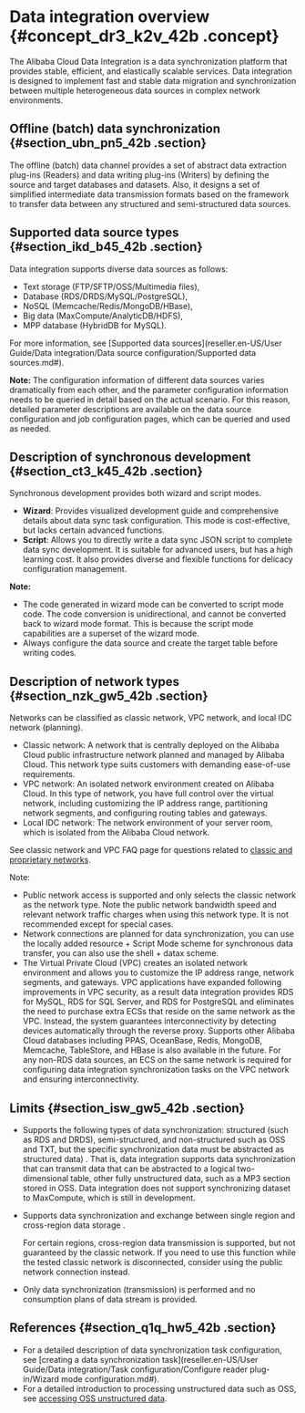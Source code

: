 # Data integration overview {#concept_dr3_k2v_42b .concept}

The Alibaba Cloud Data Integration is a data synchronization platform that provides stable, efficient, and elastically scalable services. Data integration is designed to implement fast and stable data migration and synchronization between multiple heterogeneous data sources in complex network environments.

## Offline \(batch\) data synchronization {#section_ubn_pn5_42b .section}

The offline \(batch\) data channel provides a set of abstract data extraction plug-ins \(Readers\) and data writing plug-ins \(Writers\) by defining the source and target databases and datasets. Also, it designs a set of simplified intermediate data transmission formats based on the framework to transfer data between any structured and semi-structured data sources.

## Supported data source types {#section_ikd_b45_42b .section}

Data integration supports diverse data sources as follows:

-   Text storage \(FTP/SFTP/OSS/Multimedia files\),
-   Database \(RDS/DRDS/MySQL/PostgreSQL\),
-   NoSQL \(Memcache/Redis/MongoDB/HBase\),
-   Big data \(MaxCompute/AnalyticDB/HDFS\),
-   MPP database \(HybridDB for MySQL\).

For more information, see [Supported data sources](reseller.en-US/User Guide/Data integration/Data source configuration/Supported data sources.md#).

**Note:** The configuration information of different data sources varies dramatically from each other, and the parameter configuration information needs to be queried in detail based on the actual scenario. For this reason, detailed parameter descriptions are available on the data source configuration and job configuration pages, which can be queried and used as needed.

## Description of synchronous development {#section_ct3_k45_42b .section}

Synchronous development provides both wizard and script modes.

-   **Wizard**: Provides visualized development guide and comprehensive details about data sync task configuration. This mode is cost-effective, but lacks certain advanced functions.
-   **Script**: Allows you to directly write a data sync JSON script to complete data sync development. It is suitable for advanced users, but has a high learning cost. It also provides diverse and flexible functions for delicacy configuration management.

**Note:** 

-   The code generated in wizard mode can be converted to script mode code. The code conversion is unidirectional, and cannot be converted back to wizard mode format. This is because the script mode capabilities are a superset of the wizard mode.
-   Always configure the data source and create the target table before writing codes.

## Description of network types {#section_nzk_gw5_42b .section}

Networks can be classified as classic network, VPC network, and local IDC network \(planning\).

-   Classic network: A network that is centrally deployed on the Alibaba Cloud public infrastructure network planned and managed by Alibaba Cloud. This network type suits customers with demanding ease-of-use requirements.
-   VPC network: An isolated network environment created on Alibaba Cloud. In this type of network, you have full control over the virtual network, including customizing the IP address range, partitioning network segments, and configuring routing tables and gateways.
-   Local IDC network: The network environment of your server room, which is isolated from the Alibaba Cloud network.

See classic network and VPC FAQ page for questions related to [classic and proprietary networks](https://www.alibabacloud.com/help/doc-detail/54489.htm).

Note:

-   Public network access is supported and only selects the classic network as the network type. Note the public network bandwidth speed and relevant network traffic charges when using this network type. It is not recommended except for special cases.
-   Network connections are planned for data synchronization, you can use the locally added resource + Script Mode scheme for synchronous data transfer, you can also use the shell + datax scheme.
-   The Virtual Private Cloud \(VPC\) creates an isolated network environment and allows you to customize the IP address range, network segments, and gateways. VPC applications have expanded following improvements in VPC security, as a result data integration provides RDS for MySQL, RDS for SQL Server, and RDS for PostgreSQL and eliminates the need to purchase extra ECSs that reside on the same network as the VPC. Instead, the system guarantees interconnectivity by detecting devices automatically through the reverse proxy. Supports other Alibaba Cloud databases including PPAS, OceanBase, Redis, MongoDB, Memcache, TableStore, and HBase is also available in the future. For any non-RDS data sources, an ECS on the same network is required for configuring data integration synchronization tasks on the VPC network and ensuring interconnectivity.

## Limits {#section_isw_gw5_42b .section}

-   Supports the following types of data synchronization: structured \(such as RDS and DRDS\), semi-structured, and non-structured such as OSS and TXT, but the specific synchronization data must be abstracted as structured data\) . That is, data integration supports data synchronization that can transmit data that can be abstracted to a logical two-dimensional table, other fully unstructured data, such as a MP3 section stored in OSS. Data integration does not support synchronizing dataset to MaxCompute, which is still in development.
-   Supports data synchronization and exchange between single region and cross-region data storage .

    For certain regions, cross-region data transmission is supported, but not guaranteed by the classic network. If you need to use this function while the tested classic network is disconnected, consider using the public network connection instead.

-   Only data synchronization \(transmission\) is performed and no consumption plans of data stream is provided.

## References {#section_q1q_hw5_42b .section}

-   For a detailed description of data synchronization task configuration, see [creating a data synchronization task](reseller.en-US/User Guide/Data integration/Task configuration/Configure reader plug-in/Wizard mode configuration.md#).
-   For a detailed introduction to processing unstructured data such as OSS, see [accessing OSS unstructured data](https://www.alibabacloud.com/help/doc-detail/45389.html).

